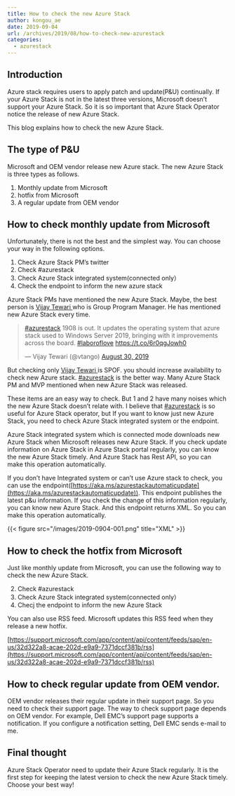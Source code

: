 ```yaml
---
title: How to check the new Azure Stack
author: kongou_ae
date: 2019-09-04
url: /archives/2019/08/how-to-check-new-azurestack
categories:
  - azurestack
---
```


## Introduction
Azure stack requires users to apply patch and update(P&U) continually. If your Azure Stack is not in the latest three versions, Microsoft doesn’t support your Azure Stack. So it is so important that Azure Stack Operator notice the release of new Azure Stack.

This blog explains how to check the new Azure Stack.

## The type of P&U

Microsoft and OEM vendor release new Azure stack. The new Azure Stack is three types as follows.

1. Monthly update from Microsoft
3. hotfix from Microsoft
2. A regular update from OEM vendor

## How to check monthly update from Microsoft

Unfortunately, there is not the best and the simplest way. You can choose your way in the following options.

1. Check Azure Stack PM’s twitter
2. Check #azurestack
3. Check Azure Stack integrated system(connected only）
4. Check the endpoint to inform the new azure stack

Azure Stack PMs have mentioned the new Azure Stack. Maybe, the best person is [Vijay Tewari
](https://twitter.com/vtango) who is Group Program Manager. He has mentioned new Azure Stack every time.

<blockquote class="twitter-tweet"><p lang="en" dir="ltr"><a href="https://twitter.com/hashtag/azurestack?src=hash&amp;ref_src=twsrc%5Etfw">#azurestack</a> 1908 is out. It updates the operating system that azure stack used to Windows Server 2019, bringing with it improvements across the board. <a href="https://twitter.com/hashtag/laboroflove?src=hash&amp;ref_src=twsrc%5Etfw">#laboroflove</a> <a href="https://t.co/6r0qgJowh0">https://t.co/6r0qgJowh0</a></p>&mdash; Vijay Tewari (@vtango) <a href="https://twitter.com/vtango/status/1167519705290039296?ref_src=twsrc%5Etfw">August 30, 2019</a></blockquote> <script async src="https://platform.twitter.com/widgets.js" charset="utf-8"></script>

But checking only [Vijay Tewari
](https://twitter.com/vtango) is SPOF. you should increase availability to check new Azure stack. [#azurestack](https://twitter.com/search?q=%23azurestack) is the better way. Many Azure Stack PM and MVP mentioned when new Azure Stack was released.

These items are an easy way to check. But 1 and 2 have many noises which the new Azure Stack doesn’t relate with. I believe that [#azurestack](https://twitter.com/search?q=%23azurestack) is so useful for Azure Stack operator, but If you want to know just new Azure Stack, you need to check Azure Stack integrated system or the endpoint.

Azure Stack integrated system which is connected mode downloads new Azure Stack when Microsoft releases new Azure Stack. If you check update information on Azure Stack in Azure Stack portal regularly, you can know the new Azure Stack timely. And Azure Stack has Rest API, so you can make this operation automatically.

If you don’t have Integrated system or can’t use Azure stack to check, you can use the endpoint([https://aka.ms/azurestackautomaticupdate](https://aka.ms/azurestackautomaticupdate)). This endpoint publishes the latest p&u information. If you check the change of this information regularly, you can know new Azure Stack. And this endpoint returns XML. So you can make this operation automatically.

{{< figure src="/images/2019-0904-001.png" title="XML" >}}

## How to check the hotfix from Microsoft

Just like monthly update from Microsoft, you can use the following way to check the new Azure Stack.

2. Check #azurestack
3. Check Azure Stack integrated system(connected only）
4. Checj the endpoint to inform the new Azure Stack

You can also use RSS feed. Microsoft updates this RSS feed when they release a new hotfix.

[https://support.microsoft.com/app/content/api/content/feeds/sap/en-us/32d322a8-acae-202d-e9a9-7371dccf381b/rss](https://support.microsoft.com/app/content/api/content/feeds/sap/en-us/32d322a8-acae-202d-e9a9-7371dccf381b/rss)

## How to check regular update from OEM vendor.

OEM vendor releases their regular update in their support page. So you need to check their support page. The way to check support page depends on OEM vendor. For example, Dell EMC’s support page supports a notification. If you configure a notification setting, Dell EMC sends e-mail to me.

## Final thought

Azure Stack Operator need to update their Azure Stack regularly. It is the first step for keeping the latest version to check the new Azure Stack timely. Choose your best way! 
